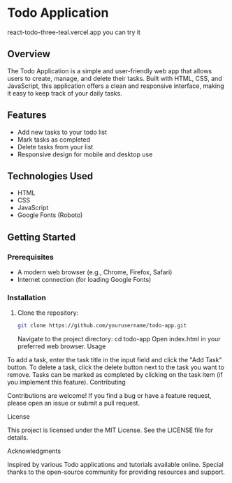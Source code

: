 # Todo Application

react-todo-three-teal.vercel.app you can try it

## Overview

The Todo Application is a simple and user-friendly web app that allows users to create, manage, and delete their tasks. Built with HTML, CSS, and JavaScript, this application offers a clean and responsive interface, making it easy to keep track of your daily tasks.

## Features

- Add new tasks to your todo list
- Mark tasks as completed
- Delete tasks from your list
- Responsive design for mobile and desktop use

## Technologies Used

- HTML
- CSS
- JavaScript
- Google Fonts (Roboto)

## Getting Started

### Prerequisites

- A modern web browser (e.g., Chrome, Firefox, Safari)
- Internet connection (for loading Google Fonts)

### Installation

1. Clone the repository:
   ```bash
   git clone https://github.com/yourusername/todo-app.git
   ```
   Navigate to the project directory:
   cd todo-app
   Open index.html in your preferred web browser.
   Usage

To add a task, enter the task title in the input field and click the "Add Task" button.
To delete a task, click the delete button next to the task you want to remove.
Tasks can be marked as completed by clicking on the task item (if you implement this feature).
Contributing

Contributions are welcome! If you find a bug or have a feature request, please open an issue or submit a pull request.

License

This project is licensed under the MIT License. See the LICENSE file for details.

Acknowledgments

Inspired by various Todo applications and tutorials available online.
Special thanks to the open-source community for providing resources and support.
